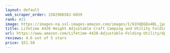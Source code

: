 ```yaml
---
layout: default 
﻿web_scraper_order: 1582906581-6039
rank: #21
image: https://images-na.ssl-images-amazon.com/images/I/61hQDGDo4BL.jpg
title: Lifetime 4428 Height Adjustable Craft Camping and Utility Folding Table, 4 ft, 4'/48 x 24, White…
url: https://www.amazon.com/Lifetime-4428-Adjustable-Folding-Utility/dp/B003YJPC2A/ref=zg_mw_lawn-garden_21?_encoding=UTF8&psc=1&refRID=76Z90TQYXV7BQTWF8V4S
reviews: 4.6 out of 5 stars
price: $51.58 
---
```

